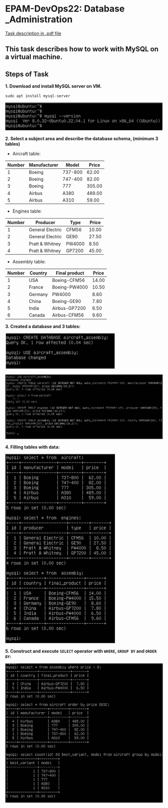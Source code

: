 # EPAM-DevOps22: Database _Administration

[Task description in .pdf file](/Database_Administration_task.pdf)

## This task describes how to work with MySQL on a virtual machine.

## Steps of Task
**1. Download and install MySQL server on VM.**
```
sudo apt install mysql-server
```
![](/Database%20_Administration/Screens/MySql-version.png)

**2. Select a subject area and describe the database schema, (minimum 3 tables)**

- Aircraft table:

| Number |Manufacturer | Model | Price |
| ---------| ------------- | ----------| ----------|
| 1 | Boeing | 737-800 | 62.00 |
| 2 | Boeing | 747-400 | 82.00 |
| 3 | Boeing | 777 | 305.00 |
| 4 | Airbus | A380 | 489.00 |
| 5 | Airbus | A310 | 59.00 |

- Engines table:

| Number |Producer | Type | Price |
| ---------| ------------- | ----------| ----------|
| 1 | General Electric | CFM56  | 10.00 |
| 2 | General Electric | GE90 | 27.50 |
| 3 | Pratt & Whitney  | PW4000 | 8.50 |
| 4 | Pratt & Whitney  | GP7200  | 45.00 |

- Assembly table:

| Number |Country | Final product | Price |
| ---------| ------------- | ----------| ----------|
| 1 | USA | Boeing-CFM56   | 14.00 |
| 2 | France | Boeing-PW4000 | 10.50 |
| 3 | Germany  | PW4000 | 8.60 |
| 4 | China  | Boeing-GE90  | 7.80 |
| 5 | India  | Airbus-GP7200  | 6.50 |
| 6 | Canada  | Airbus-CFM56   | 9.60 |

**3. Created a database and 3 tables:**

![](/Database%20_Administration/Screens/Create%20Database.png)

![](/Database%20_Administration/Screens/Create%20table.png)

**4. Filling tables with data:**

![](/Database%20_Administration/Screens/Filling%20tables.png)

**5. Construct and execute `SELECT` operator with `WHERE`, `GROUP BY` and `ORDER BY`:**

![](/Database%20_Administration/Screens/Work%20with%20tables.png)
